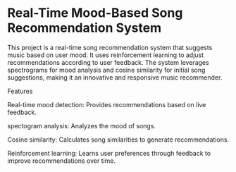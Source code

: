 # Real-Time Mood-Based Song Recommendation System

This project is a real-time song recommendation system that suggests music based on user mood. It uses reinforcement learning to adjust recommendations according to user feedback. The system leverages spectrograms  for mood analysis and cosine similarity for initial song suggestions, making it an innovative and responsive music recommender.

Features

Real-time mood detection: Provides recommendations based on live feedback.

spectogram analysis: Analyzes the mood of songs.

Cosine similarity: Calculates song similarities to generate recommendations.

Reinforcement learning: Learns user preferences through feedback to improve recommendations over time.
